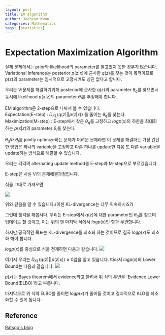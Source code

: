 ```yaml
---
layout: post
title: EM algorithm
author: Jaeheon Kwon
categories: Mathematics
tags: [statistics]
---
```


# Expectation Maximization Algorithm

실제 문제에서는 prior와 likelihood의 parameter를 알고있지 못한 경우가 많습니다.
Variational Inference는 posterior $p(z|x)$에 근사한 $q(z)$를 찾는 것이 목적이므로 p(z)의 parameter는 임시적으로 고정시켜도 상관 없다고 합니다.

우리는 VI문제를 해결하기위해 posterior에 근사한 $q(z)$의 parameter $θ_q$를 찾으면서
동시에 likelihood $p(x|z)$의 parameter $θ_l$를 추정해야 합니다.

EM algorithm은 2-step으로 나눠서 볼 수 있습니다.
<br>
Expectation(E-step) :  $D_{KL}(q(z)||p(z|x))$ 를 줄이는 $θ_q$를 찾는다.<br>
Maximization(M-step) : E-step에서 찾은 $θ_q$를 고정하고 $logp(x)$의 하한을 최대화하는 $p(x|z)$의 parameter $θ_l$를 찾는다.<br>

$θ_q$와 $θ_l$를 jointly optimize하는 문제가 어려운 문제라면 
이 문제를 해결하는 가장 간단한  방법은 하나의 variable을 고정하고 다른 하나를 update한 다음 또 다른 variable을 update하는 방식으로 해결할 수 있습니다.

우리는 각각의 alternating update method를 E-step과 M-step으로 부르겠습니다. 

E-step은 사실 Vi의 문제해결과정입니다.

식을 그대로 가져오면

<img src = "https://py-tonic.github.io/images/EM/0.PNG">

위와 같음을 알 수 있습니다.(이젠 KL-divergence는 너무 익숙하시죠?)

그런데 생각을 해봅시다.
우리는 E-step에서 $q(z)$에 대한 parameter인 $θ_q$를 찾으며 업데이트 할 것이고,
이는 위의 맨 마지막 식에서 $logp(x)$인 항과 무관합니다.

하지만 궁극적인 목표는 KL-divergence를 최소화 하는 것이므로
결국 $logp(x)$도 최소화 해야 합니다.

$log p(x)$를 중심으로 식을 전개하면 다음과 같습니다.
<img src = "https://py-tonic.github.io/images/EM/1.PNG">

여기서 우리는  $D_{KL}(q(z)||p(z|x))≥0$임을 알고 있습니다. 
따라서 $logp(x)$의 Lower Bound는 다음과 같습니다.
<img src = "https://py-tonic.github.io/images/EM/2.PNG">

$p(x)$는 Bayes theorem에서 evidence라고 불려서 위 식의 우변을 'Evidence Lower Bound(ELBO)'라고 부릅니다.

마지막으로 위 식의 ELBO를 줄이면 $logp(x)$가 줄어들 것이고 결과적으로 KLD를 최소화할 수 있게 됩니다.


## Reference

[Ratsgo's blog](https://ratsgo.github.io/generative%20model/2017/12/19/vi/)<br>

